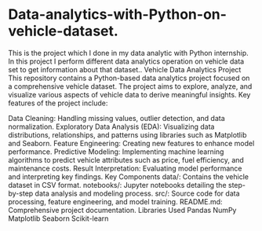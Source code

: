 # Data-analytics-with-Python-on-vehicle-dataset.
This is the project which I done in my data analytic with Python internship. In this project I perform different data analytics operation on vehicle data set to get information about that dataset..
Vehicle Data Analytics Project
This repository contains a Python-based data analytics project focused on a comprehensive vehicle dataset. The project aims to explore, analyze, and visualize various aspects of vehicle data to derive meaningful insights. Key features of the project include:

Data Cleaning: Handling missing values, outlier detection, and data normalization.
Exploratory Data Analysis (EDA): Visualizing data distributions, relationships, and patterns using libraries such as Matplotlib and Seaborn.
Feature Engineering: Creating new features to enhance model performance.
Predictive Modeling: Implementing machine learning algorithms to predict vehicle attributes such as price, fuel efficiency, and maintenance costs.
Result Interpretation: Evaluating model performance and interpreting key findings.
Key Components
data/: Contains the vehicle dataset in CSV format.
notebooks/: Jupyter notebooks detailing the step-by-step data analysis and modeling process.
src/: Source code for data processing, feature engineering, and model training.
README.md: Comprehensive project documentation.
Libraries Used
Pandas
NumPy
Matplotlib
Seaborn
Scikit-learn
